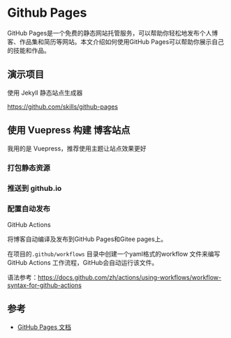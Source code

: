 # Github Pages

GitHub Pages是一个免费的静态网站托管服务，可以帮助你轻松地发布个人博客、作品集和简历等网站。本文介绍如何使用GitHub Pages可以帮助你展示自己的技能和作品。

## 演示项目

使用 Jekyll 静态站点生成器

https://github.com/skills/github-pages

## 使用 Vuepress 构建 博客站点

我用的是 Vuepress，推荐使用主题让站点效果更好

### 打包静态资源

### 推送到 github.io

### 配置自动发布

GitHub Actions

将博客自动编译及发布到GitHub Pages和Gitee pages上。

在项目的`.github/workflows` 目录中创建一个yaml格式的workflow 文件来编写GitHub Actions 工作流程，GitHub会自动运行该文件。

语法参考：https://docs.github.com/zh/actions/using-workflows/workflow-syntax-for-github-actions

## 参考

- [GitHub Pages 文档](https://docs.github.com/zh/pages)

